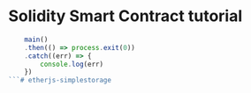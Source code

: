 # Solidity Smart Contract tutorial

 
```javascript
    main()
    .then(() => process.exit(0))
    .catch((err) => {
        console.log(err)
    })
```# etherjs-simplestorage
